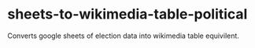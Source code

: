 # sheets-to-wikimedia-table-political
Converts google sheets of election data into wikimedia table equivilent.
